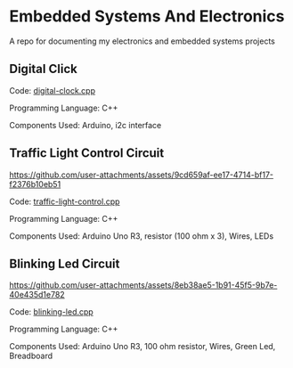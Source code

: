 # Embedded Systems And Electronics

A repo for documenting my electronics and embedded systems projects

## Digital Click


Code: [digital-clock.cpp](<digital-clock.cpp>)

Programming Language: C++

Components Used: Arduino, i2c interface

## Traffic Light Control Circuit

https://github.com/user-attachments/assets/9cd659af-ee17-4714-bf17-f2376b10eb51

Code: [traffic-light-control.cpp](<traffic-light-control.cpp>)

Programming Language: C++

Components Used: Arduino Uno R3, resistor (100 ohm x 3), Wires, LEDs


## Blinking Led Circuit

https://github.com/user-attachments/assets/8eb38ae5-1b91-45f5-9b7e-40e435d1e782

Code: [blinking-led.cpp](<blinking-led.cpp>)

Programming Language: C++

Components Used: Arduino Uno R3, 100 ohm resistor, Wires, Green Led, Breadboard

